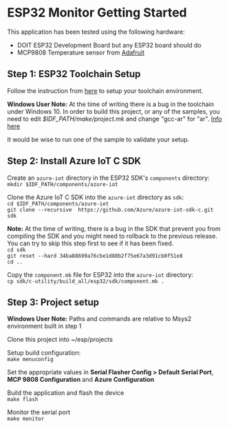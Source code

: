 # ESP32 Monitor Getting Started

This application has been tested using the following hardware:
- DOIT ESP32 Development Board but any ESP32 board should do
- MCP9808 Temperature sensor from [Adafruit](https://www.adafruit.com/product/1782)

## Step 1: ESP32 Toolchain Setup
Follow the instruction from [here](http://esp-idf.readthedocs.io/en/latest/#setup-toolchain) to setup your toolchain environment.

__Windows User Note:__ At the time of writing there is a bug in the toolchain under Windows 10. In order to build this project, or any of the samples, you need to edit *$IDF_PATH/make/project.mk* and change "gcc-ar" for "ar". [Info here](https://www.esp32.com/viewtopic.php?t=2500)

It would be wise to run one of the sample to validate your setup.

## Step 2: Install Azure IoT C SDK


Create an `azure-iot` directory in the ESP32 SDK's `components` directory:<br/>
`mkdir $IDF_PATH/components/azure-iot`

Clone the Azure IoT C SDK into the `azure-iot` directory as `sdk`:<br/>
`cd $IDF_PATH/components/azure-iot`<br/>
`git clone --recursive  https://github.com/Azure/azure-iot-sdk-c.git sdk`

__Note:__ At the time of writing, there is a bug in the SDK that prevent you from compiling the SDK and you might need to rollback to the previous release. You can try to skip this step first to see if it has been fixed.<br/>
`cd sdk`<br/>
`git reset --hard 34ba88699a76cbe1d88b2f75e67a3d91cb0f51e8`<br/>
`cd ..`<br/>

Copy the `component.mk` file for ESP32 into the `azure-iot` directory:<br/>
`cp sdk/c-utility/build_all/esp32/sdk/component.mk .`

## Step 3: Project setup

__Windows User Note:__ Paths and commands are relative to Msys2 environment built in step 1

Clone this project into ~/esp/projects

Setup build configuration:<br/>
`make menuconfig`

Set the appropriate values in __Serial Flasher Config > Default Serial Port__, __MCP 9808 Configuration__ and __Azure Configuration__

Build the application and flash the device<br/>
`make flash`

Monitor the serial port <br/>
`make monitor`

